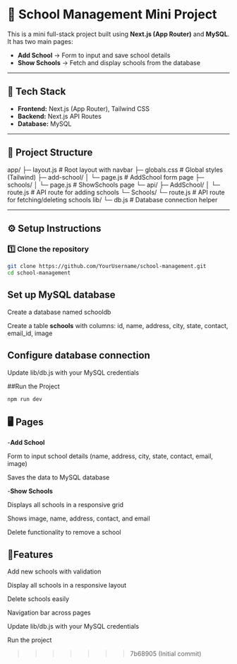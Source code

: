 # 🏫 School Management Mini Project

This is a mini full-stack project built using **Next.js (App Router)** and **MySQL**.  
It has two main pages:

- **Add School** → Form to input and save school details
- **Show Schools** → Fetch and display schools from the database

---

## 🚀 Tech Stack

- **Frontend:** Next.js (App Router), Tailwind CSS
- **Backend:** Next.js API Routes
- **Database:** MySQL

---

## 📂 Project Structure


app/
├─ layout.js # Root layout with navbar
├─ globals.css # Global styles (Tailwind)
├─ add-school/
│ └─ page.js # AddSchool form page
├─ schools/
│ └─ page.js # ShowSchools page
└─ api/
├─ AddSchool/
│ └─ route.js # API route for adding schools
└─ Schools/
└─ route.js # API route for fetching/deleting schools
lib/
└─ db.js # Database connection helper


---

## ⚙️ Setup Instructions

### 1️⃣ Clone the repository
```bash
git clone https://github.com/YourUsername/school-management.git
cd school-management
```

## Set up MySQL database

Create a database named schooldb

Create a table **schools** with columns:
id, name, address, city, state, contact, email_id, image

## Configure database connection

Update lib/db.js with your MySQL credentials

##Run the Project
```bash
npm run dev
```
## 🖥 Pages

-**Add School**

Form to input school details (name, address, city, state, contact, email, image)

Saves the data to MySQL database

-**Show Schools**

Displays all schools in a responsive grid

Shows image, name, address, contact, and email

Delete functionality to remove a school

## 📌Features
Add new schools with validation

Display all schools in a responsive layout

Delete schools easily

Navigation bar across pages







Update lib/db.js with your MySQL credentials

Run the project

>>>>>>> 7b68905 (Initial commit)
